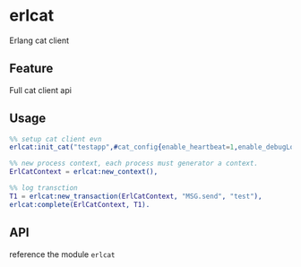 # erlcat
Erlang cat client

## Feature
Full cat client api 

## Usage

```erlang
%% setup cat client evn
erlcat:init_cat("testapp",#cat_config{enable_heartbeat=1,enable_debugLog=1,encoder_type=1}),

%% new process context, each process must generator a context. 
ErlCatContext = erlcat:new_context(),

%% log transction
T1 = erlcat:new_transaction(ErlCatContext, "MSG.send", "test"),    
erlcat:complete(ErlCatContext, T1).

```

## API

reference the module `erlcat`